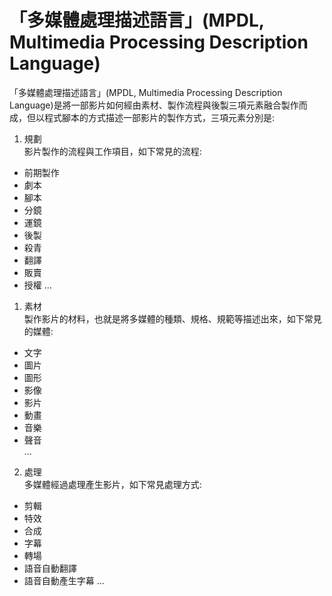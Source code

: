 「多媒體處理描述語言」(MPDL, Multimedia Processing Description Language)
===
「多媒體處理描述語言」(MPDL, Multimedia Processing Description Language)是將一部影片如何經由素材、製作流程與後製三項元素融合製作而成，但以程式腳本的方式描述一部影片的製作方式，三項元素分別是:

1. 規劃  
影片製作的流程與工作項目，如下常見的流程:
  - 前期製作
  - 劇本
  - 腳本
  - 分鏡
  - 運鏡
  - 後製
  - 殺青  
  - 翻譯
  - 販賣
  - 授權
  ...

1. 素材  
製作影片的材料，也就是將多媒體的種類、規格、規範等描述出來，如下常見的媒體:
  - 文字
  - 圖片
  - 圖形
  - 影像
  - 影片
  - 動畫
  - 音樂
  - 聲音  
  ...

2. 處理  
多媒體經過處理產生影片，如下常見處理方式:
  - 剪輯
  - 特效
  - 合成
  - 字幕
  - 轉場  
  - 語音自動翻譯
  - 語音自動產生字幕
  ...
